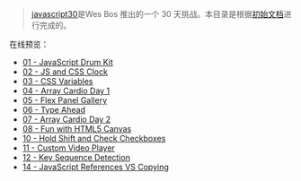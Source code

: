 > [javascript30](https://javascript30.com/)是Wes Bos 推出的一个 30 天挑战。本目录是根据[初始文档](https://github.com/wesbos/JavaScript30)进行完成的。


在线预览：
- [01 - JavaScript Drum Kit](https://xinconan.github.io/study/JavaScript30/01%20-%20JavaScript%20Drum%20Kit/index.html)
- [02 - JS and CSS Clock](https://xinconan.github.io/study/JavaScript30/02%20-%20JS%20and%20CSS%20Clock/index.html)
- [03 - CSS Variables](https://xinconan.github.io/study/JavaScript30/03%20-%20CSS%20Variables/index.html)
- [04 - Array Cardio Day 1](https://xinconan.github.io/study/JavaScript30/04%20-%20Array%20Cardio%20Day%201/index.html)
- [05 - Flex Panel Gallery](https://xinconan.github.io/study/JavaScript30/05%20-%20Flex%20Panel%20Gallery/index.html)
- [06 - Type Ahead](https://xinconan.github.io/study/JavaScript30/06%20-%20Type%20Ahead/index.html)
- [07 - Array Cardio Day 2](https://xinconan.github.io/study/JavaScript30/07%20-%20Array%20Cardio%20Day%202/index.html)
- [08 - Fun with HTML5 Canvas](https://xinconan.github.io/study/JavaScript30/08%20-%20Fun%20with%20HTML5%20Canvas/index.html)
- [10 - Hold Shift and Check Checkboxes](https://xinconan.github.io/study/JavaScript30/10%20-%20Hold%20Shift%20and%20Check%20Checkboxes/index.html)
- [11 - Custom Video Player](https://xinconan.github.io/study/JavaScript30/11%20-%20Custom%20Video%20Player/index.html)
- [12 - Key Sequence Detection](https://xinconan.github.io/study/JavaScript30/12%20-%20Key%20Sequence%20Detection/index.html)
- [14 - JavaScript References VS Copying](https://xinconan.github.io/study/JavaScript30/14%20-%20JavaScript%20References%20VS%20Copying/index.html)

